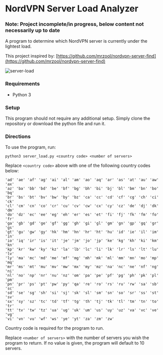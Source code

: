 # NordVPN Server Load Analyzer

### Note: Project incomplete/in progress, below content not necessarily up to date

A program to determine which NordVPN server is currently under the lightest load.

This project inspired by: [https://github.com/mrzool/nordvpn-server-find](https://github.com/mrzool/nordvpn-server-find)

![server-load](https://raw.githubusercontent.com/jbonatakis/vpn-server-load/master/pictures/server-load-2.png)
### Requirements
* Python 3


### Setup
This program should not require any additional setup. Simply clone the repository or download the python file and run it.


### Directions
To use the program, run:

`python3 server_load.py <country code> <number of servers>`


Replace `<country code>` above with one of the following country codes below:


    'ad' 'ae' 'af' 'ag' 'ai' 'al' 'am' 'ao' 'aq' 'ar' 'as' 'at' 'au' 'aw' 'ax'
    'az' 'ba' 'bb' 'bd' 'be' 'bf' 'bg' 'bh' 'bi' 'bj' 'bl' 'bm' 'bn' 'bo' 'bq'
    'br' 'bs' 'bt' 'bv' 'bw' 'by' 'bz' 'ca' 'cc' 'cd' 'cf' 'cg' 'ch' 'ci' 'ck'
    'cl' 'cm' 'cn' 'co' 'cr' 'cu' 'cv' 'cw' 'cx' 'cy' 'cz' 'de' 'dj' 'dk' 'dm'
    'do' 'dz' 'ec' 'ee' 'eg' 'eh' 'er' 'es' 'et' 'fi' 'fj' 'fk' 'fm' 'fo' 'fr'
    'ga' 'gb' 'gd' 'ge' 'gf' 'gg' 'gh' 'gi' 'gl' 'gm' 'gn' 'gp' 'gq' 'gr' 'gs'
    'gt' 'gu' 'gw' 'gy' 'hk' 'hm' 'hn' 'hr' 'ht' 'hu' 'id' 'ie' 'il' 'im' 'in'
    'io' 'iq' 'ir' 'is' 'it' 'je' 'jm' 'jo' 'jp' 'ke' 'kg' 'kh' 'ki' 'km' 'kn'
    'kp' 'kr' 'kw' 'ky' 'kz' 'la' 'lb' 'lc' 'li' 'lk' 'lr' 'ls' 'lt' 'lu' 'lv'
    'ly' 'ma' 'mc' 'md' 'me' 'mf' 'mg' 'mh' 'mk' 'ml' 'mm' 'mn' 'mo' 'mp' 'mq'
    'mr' 'ms' 'mt' 'mu' 'mv' 'mw' 'mx' 'my' 'mz' 'na' 'nc' 'ne' 'nf' 'ng' 'ni'
    'nl' 'no' 'np' 'nr' 'nu' 'nz' 'om' 'pa' 'pe' 'pf' 'pg' 'ph' 'pk' 'pl' 'pm'
    'pn' 'pr' 'ps' 'pt' 'pw' 'py' 'qa' 're' 'ro' 'rs' 'ru' 'rw' 'sa' 'sb' 'sc'
    'sd' 'se' 'sg' 'sh' 'si' 'sj' 'sk' 'sl' 'sm' 'sn' 'so' 'sr' 'ss' 'st' 'sv'
    'sx' 'sy' 'sz' 'tc' 'td' 'tf' 'tg' 'th' 'tj' 'tk' 'tl' 'tm' 'tn' 'to' 'tr'
    'tt' 'tv' 'tw' 'tz' 'ua' 'ug' 'uk' 'um' 'us' 'uy' 'uz' 'va' 'vc' 've' 'vg'
    'vi' 'vn' 'vu' 'wf' 'ws' 'ye' 'yt' 'za' 'zm' 'zw'

Country code is required for the program to run.


Replace `<number of servers>` with the number of servers you wish the program to return. If no value is given, the program will default to 10 servers.
